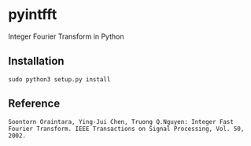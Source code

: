 # pyintfft
Integer Fourier Transform in Python

Installation
------------
    sudo python3 setup.py install

Reference
------------
    Soontorn Oraintara, Ying-Jui Chen, Truong Q.Nguyen: Integer Fast Fourier Transform. IEEE Transactions on Signal Processing, Vol. 50, 2002.
